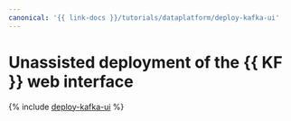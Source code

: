 ```yaml
---
canonical: '{{ link-docs }}/tutorials/dataplatform/deploy-kafka-ui'
---
```


# Unassisted deployment of the {{ KF }} web interface

{% include [deploy-kafka-ui](../../_tutorials/dataplatform/deploy-kafka-ui.md) %}
